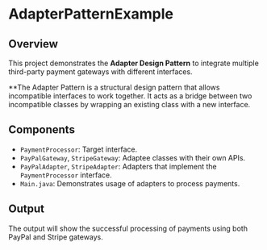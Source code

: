 # AdapterPatternExample

## Overview
This project demonstrates the **Adapter Design Pattern** to integrate multiple third-party payment gateways with different interfaces.

**The Adapter Pattern is a structural design pattern that allows incompatible interfaces to work together. It acts as a bridge between two incompatible classes by wrapping an existing class with a new interface.

## Components
- `PaymentProcessor`: Target interface.
- `PayPalGateway`, `StripeGateway`: Adaptee classes with their own APIs.
- `PayPalAdapter`, `StripeAdapter`: Adapters that implement the `PaymentProcessor` interface.
- `Main.java`: Demonstrates usage of adapters to process payments.

## Output
The output will show the successful processing of payments using both PayPal and Stripe gateways.